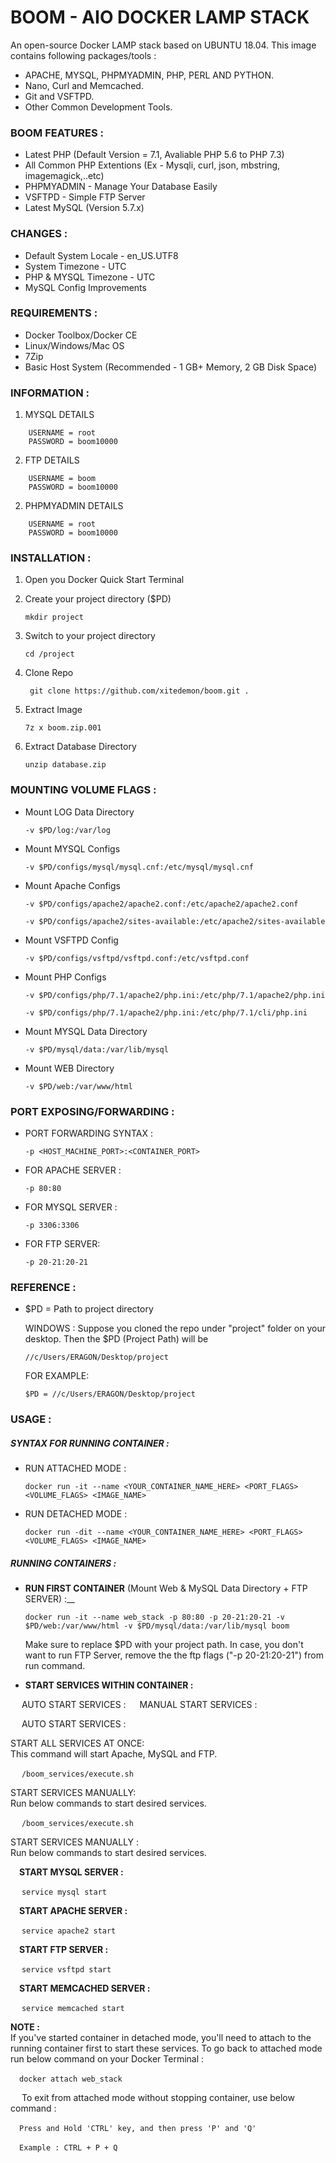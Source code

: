 # BOOM - AIO DOCKER LAMP STACK

An open-source Docker LAMP stack based on UBUNTU 18.04.
This image contains following packages/tools :

- APACHE, MYSQL, PHPMYADMIN, PHP, PERL AND PYTHON.
- Nano, Curl and Memcached.
- Git and VSFTPD.
- Other Common Development Tools.

### BOOM FEATURES :

- Latest PHP (Default Version = 7.1, Avaliable PHP 5.6 to PHP 7.3)
- All Common PHP Extentions (Ex - Mysqli, curl, json, mbstring, imagemagick,..etc)
- PHPMYADMIN - Manage Your Database Easily
- VSFTPD - Simple FTP Server
- Latest MySQL (Version 5.7.x)

### CHANGES :

- Default System Locale - en_US.UTF8
- System Timezone - UTC
- PHP & MYSQL Timezone - UTC
- MySQL Config Improvements

### REQUIREMENTS :
- Docker Toolbox/Docker CE
- Linux/Windows/Mac OS
- 7Zip
- Basic Host System (Recommended - 1 GB+ Memory, 2 GB Disk Space)

### INFORMATION :

1. MYSQL DETAILS
```
    USERNAME = root
    PASSWORD = boom10000
```

2. FTP DETAILS
```
    USERNAME = boom
    PASSWORD = boom10000
```

2. PHPMYADMIN DETAILS
```
    USERNAME = root
    PASSWORD = boom10000
```

### INSTALLATION :

1. Open you Docker Quick Start Terminal

2. Create your project directory ($PD)

     ``` mkdir project ```

3. Switch to your project directory

     ```cd /project```

4. Clone Repo

     ``` git clone https://github.com/xitedemon/boom.git .```

5. Extract Image

     ```7z x boom.zip.001```

5. Extract Database Directory

     ```unzip database.zip```

### MOUNTING VOLUME FLAGS :

- Mount LOG Data Directory

	 ```-v $PD/log:/var/log```

- Mount MYSQL Configs

     ```-v $PD/configs/mysql/mysql.cnf:/etc/mysql/mysql.cnf```

- Mount Apache Configs

     ```-v $PD/configs/apache2/apache2.conf:/etc/apache2/apache2.conf```

     ```-v $PD/configs/apache2/sites-available:/etc/apache2/sites-available```

- Mount VSFTPD Config

     ```-v $PD/configs/vsftpd/vsftpd.conf:/etc/vsftpd.conf```

- Mount PHP Configs

     ```-v $PD/configs/php/7.1/apache2/php.ini:/etc/php/7.1/apache2/php.ini```

     ```-v $PD/configs/php/7.1/apache2/php.ini:/etc/php/7.1/cli/php.ini```

- Mount MYSQL Data Directory

     ```-v $PD/mysql/data:/var/lib/mysql```

- Mount WEB Directory

     ```-v $PD/web:/var/www/html```

### PORT EXPOSING/FORWARDING :

- PORT FORWARDING SYNTAX :

     ```-p <HOST_MACHINE_PORT>:<CONTAINER_PORT>```

- FOR APACHE SERVER :

     ```-p 80:80```

- FOR MYSQL SERVER :

     ```-p 3306:3306```

- FOR FTP SERVER:

     ```-p 20-21:20-21```

### REFERENCE :

- $PD = Path to project directory

  WINDOWS : Suppose you cloned the repo under "project" folder on your desktop. Then the $PD (Project Path) will be

     ```//c/Users/ERAGON/Desktop/project```

  FOR EXAMPLE:

     ```$PD = //c/Users/ERAGON/Desktop/project```


### USAGE :

##### SYNTAX FOR RUNNING CONTAINER :

- RUN ATTACHED MODE :

     ```docker run -it --name <YOUR_CONTAINER_NAME_HERE> <PORT_FLAGS> <VOLUME_FLAGS> <IMAGE_NAME>```

- RUN DETACHED MODE :

     ```docker run -dit --name <YOUR_CONTAINER_NAME_HERE> <PORT_FLAGS> <VOLUME_FLAGS> <IMAGE_NAME>```

##### RUNNING CONTAINERS :

- __RUN FIRST CONTAINER__ (Mount Web & MySQL Data Directory + FTP SERVER) :__

     ```docker run -it --name web_stack -p 80:80 -p 20-21:20-21 -v $PD/web:/var/www/html -v $PD/mysql/data:/var/lib/mysql boom```

     Make sure to replace $PD with your project path. In case, you don't want to run FTP Server, remove the the ftp flags ("-p 20-21:20-21")
     from run command.

- __START SERVICES WITHIN CONTAINER :__


&emsp;  AUTO START SERVICES :
&emsp;  MANUAL START SERVICES :

&emsp;  AUTO START SERVICES :


























   START ALL SERVICES AT ONCE:  
   This command will start Apache, MySQL and FTP.

&emsp;   ```/boom_services/execute.sh```

   START SERVICES MANUALLY:  
   Run below commands to start desired services.

&emsp;   ```/boom_services/execute.sh```




   START SERVICES MANUALLY :  
   Run below commands to start desired services.

&emsp;__START MYSQL SERVER :__

&emsp; ```service mysql start```

&emsp;__START APACHE SERVER :__

&emsp; ```service apache2 start```

&emsp;__START FTP SERVER :__

&emsp; ```service vsftpd start```

&emsp;__START MEMCACHED SERVER :__

&emsp; ```service memcached start```

__NOTE :__  
        If you've started container in detached mode, you'll need to attach to the running container first to start these services.
        To go back to attached mode run below command on your Docker Terminal :

&emsp;```docker attach web_stack```

&emsp;  To exit from attached mode without stopping container, use below command :

&emsp;```Press and Hold 'CTRL' key, and then press 'P' and 'Q'```

&emsp;```Example : CTRL + P + Q```









